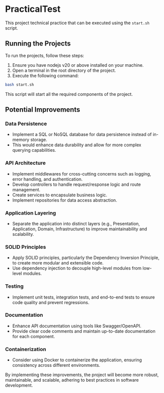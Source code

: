 # PracticalTest

This project technical practice that can be executed using the `start.sh` script.

## Running the Projects

To run the projects, follow these steps:

1. Ensure you have nodejs v20 or above installed on your machine.
2. Open a terminal in the root directory of the project.
3. Execute the following command:

```bash
bash start.sh 
```

This script will start all the required components of the project.

## Potential Improvements

### Data Persistence
- Implement a SQL or NoSQL database for data persistence instead of in-memory storage.
- This would enhance data durability and allow for more complex querying capabilities.

### API Architecture
- Implement middlewares for cross-cutting concerns such as logging, error handling, and authentication.
- Develop controllers to handle request/response logic and route management.
- Create services to encapsulate business logic.
- Implement repositories for data access abstraction.

### Application Layering
- Separate the application into distinct layers (e.g., Presentation, Application, Domain, Infrastructure) to improve maintainability and scalability.

### SOLID Principles
- Apply SOLID principles, particularly the Dependency Inversion Principle, to create more modular and extensible code.
- Use dependency injection to decouple high-level modules from low-level modules.

### Testing
- Implement unit tests, integration tests, and end-to-end tests to ensure code quality and prevent regressions.

### Documentation
- Enhance API documentation using tools like Swagger/OpenAPI.
- Provide clear code comments and maintain up-to-date documentation for each component.

### Containerization
- Consider using Docker to containerize the application, ensuring consistency across different environments.

By implementing these improvements, the project will become more robust, maintainable, and scalable, adhering to best practices in software development.

